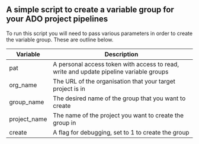 ## A simple script to create a variable group for your ADO project pipelines

To run this script you will need to pass various parameters in order to create the variable group. These are outline below.

| Variable          | Description |
| -----------       | ----------- |
| pat               | A personal access token with access to read, write and update pipeline variable groups |
| org_name          | The URL of the organisation that your target project is in |
| group_name        | The desired name of the group that you want to create |
| project_name      | The name of the project you want to create the group in |
| create            | A flag for debugging, set to 1 to create the group |